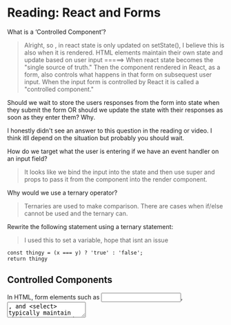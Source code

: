 # Reading: React and Forms

<!-- These notes are for reference purposes and may contain information from the following sources:
https://reactjs.org/docs/forms.html
https://codeburst.io/javascript-the-conditional-ternary-operator-explained-cac7218beeff
 -->

What is a ‘Controlled Component’?
>Alright, so , in react state is only updated on setState(), I believe this is also when it is rendered. HTML elements maintain their own state and update based on user input =====> When react state becomes the "single source of truth." Then the component rendered in React, as a form, also controls what happens in that form on subsequest user input. When the input form is controlled by React it is called a "controlled component."

Should we wait to store the users responses from the form into state when they submit the form OR should we update the state with their responses as soon as they enter them? Why.

I honestly didn't see an answer to this question in the reading or video. I think itll depend on the situation but probably you should wait.

How do we target what the user is entering if we have an event handler on an input field?
>It looks like we bind the input into the state and then use super and props to pass it from the component into the render component.

Why would we use a ternary operator?
>Ternaries are used to make comparison. There are cases when if/else cannot be used and the ternary can.

Rewrite the following statement using a ternary statement:
> I used this to set a variable, hope that isnt an issue
```
const thingy = (x === y) ? 'true' : 'false';
return thingy
``` 

## Controlled Components

In HTML, form elements such as <input>, <textarea>, and <select> typically maintain their own state and update it based on user input. In React, mutable state is typically kept in the state property of components, and only updated with setState().

We can combine the two by making the React state be the “single source of truth”. Then the React component that renders a form also controls what happens in that form on subsequent user input. An input form element whose value is controlled by React in this way is called a “controlled component”.

So a juxtoposition of the two looks like so:

```
<form>
  <label>
    Name:
    <input type="text" name="name" />
  </label>
  <input type="submit" value="Submit" />
</form>
```

```
class NameForm extends React.Component {
  constructor(props) {
    super(props);
  >  this.state = {value: ''};

    this.handleChange = this.handleChange.bind(this);
    this.handleSubmit = this.handleSubmit.bind(this);
  }

  handleChange(event) {
    this.setState({value: event.target.value});
  }

 > handleSubmit(event) {
 >   alert('A name was submitted: ' + this.state.value);
 >   event.preventDefault();
  }

  render() {
    return (
 >     <form onSubmit={this.handleSubmit}>
        <label>
          Name:
 >         <input type="text" value={this.state.value} onChange={this.handleChange} />
        </label>
        <input type="submit" value="Submit" />
      </form>
    );
  }
}
```

>the important take away from the above is that were setting this.state to the value, define our handlers.

>handleChange(event) sets the state to the event target value

This is then used as the value in the render

I am uncertain here what the preventDefault is preventing other than the obvious

## Alternatives to Controlled Components

>It can sometimes be tedious to use controlled components, because you need to write an event handler for every way your data can change and pipe all of the input state through a React component. This can become particularly annoying when you are converting a preexisting codebase to React, or integrating a React application with a non-React library. In these situations, you might want to check out uncontrolled components, an alternative technique for implementing input forms.

## Fully-Fledged Solutions

>If you’re looking for a complete solution including validation, keeping track of the visited fields, and handling form submission, Formik is one of the popular choices. However, it is built on the same principles of controlled components and managing state — so don’t neglect to learn them.



# Ternary statements

## The basics

Ternaries are like if statements that allow a block of code to be executed if a condition is met.

Ternaries are mostly functional around their syntax:

> condition ? value if true : value if false

Condition being what youre testing
the ? seperates our conditional from our true value (which is what is executed if the condition evaluates to true.)

The : is what is executed if it doesn't meet your condition. 

## Nested Ternary

This essentially allows several different things to be evaluated as if you were nesting a forloop. The example given is:

```
let isStudent = false;
let isSenior = true;
let price = isStudent ? 8 : isSenior ? 6 : 10
console.log(price);
// 6
```

## Things I would like to know more about

This all looks involved yo....
I am uncertain here what the preventDefault is preventing other than the obvious when it comes to forms.